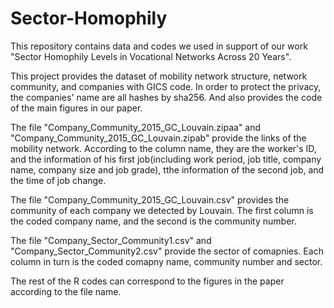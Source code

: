 # Sector-Homophily
This repository contains data and codes we used in support of our work "Sector Homophily Levels in Vocational Networks Across 20 Years".

This project provides the dataset of mobility network structure, network community, and companies with GICS code. In order to protect the privacy, the companies' name are all hashes by sha256. And also provides the code of the main figures in our paper.

The file "Company_Community_2015_GC_Louvain.zipaa" and "Company_Community_2015_GC_Louvain.zipab" provide the links of the mobility network. According to the column name, they are the worker's ID, and the information of his first job(including work period, job title, company name, company size and job grade), tthe information of the second job, and the time of job change.

The file "Company_Community_2015_GC_Louvain.csv" provides the community of each company we detected by Louvain. The first column is the coded company name, and the second is the community number.

The file "Company_Sector_Community1.csv" and "Company_Sector_Community2.csv" provide the sector of comapnies. Each column in turn is the coded comapny name, community number and sector.

The rest of the R codes can correspond to the figures in the paper according to the file name.
